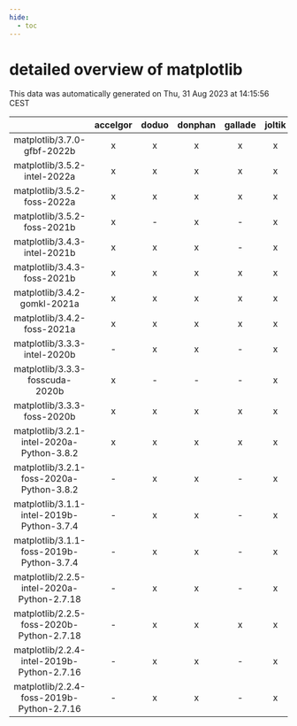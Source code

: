 ```yaml
---
hide:
  - toc
---
```


detailed overview of matplotlib
===============================


This data was automatically generated on Thu, 31 Aug 2023 at 14:15:56 CEST  

| |accelgor|doduo|donphan|gallade|joltik|skitty|swalot|victini|
| :---: | :---: | :---: | :---: | :---: | :---: | :---: | :---: | :---: |
|matplotlib/3.7.0-gfbf-2022b|x|x|x|x|x|x|x|x|
|matplotlib/3.5.2-intel-2022a|x|x|x|x|x|x|x|x|
|matplotlib/3.5.2-foss-2022a|x|x|x|x|x|x|x|x|
|matplotlib/3.5.2-foss-2021b|x|-|x|-|x|-|-|-|
|matplotlib/3.4.3-intel-2021b|x|x|x|-|x|x|x|x|
|matplotlib/3.4.3-foss-2021b|x|x|x|x|x|x|x|x|
|matplotlib/3.4.2-gomkl-2021a|x|x|x|x|x|x|x|x|
|matplotlib/3.4.2-foss-2021a|x|x|x|x|x|x|x|x|
|matplotlib/3.3.3-intel-2020b|-|x|x|-|x|x|x|x|
|matplotlib/3.3.3-fosscuda-2020b|x|-|-|-|x|-|-|-|
|matplotlib/3.3.3-foss-2020b|x|x|x|x|x|x|x|x|
|matplotlib/3.2.1-intel-2020a-Python-3.8.2|x|x|x|x|x|x|x|x|
|matplotlib/3.2.1-foss-2020a-Python-3.8.2|-|x|x|-|x|x|x|x|
|matplotlib/3.1.1-intel-2019b-Python-3.7.4|-|x|x|-|x|x|x|x|
|matplotlib/3.1.1-foss-2019b-Python-3.7.4|-|x|x|-|x|x|x|x|
|matplotlib/2.2.5-intel-2020a-Python-2.7.18|-|x|x|-|x|x|x|x|
|matplotlib/2.2.5-foss-2020b-Python-2.7.18|-|x|x|x|x|x|x|x|
|matplotlib/2.2.4-intel-2019b-Python-2.7.16|-|x|x|-|x|x|-|x|
|matplotlib/2.2.4-foss-2019b-Python-2.7.16|-|x|x|-|x|x|-|x|
